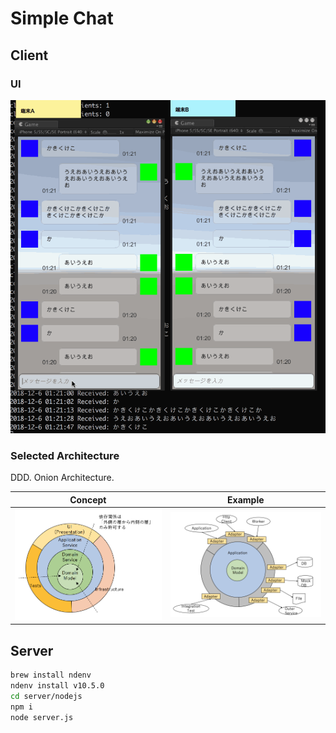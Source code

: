 # Simple Chat
## Client
### UI

![](./src/sample.gif)

### Selected Architecture

DDD. Onion Architecture.

|Concept|Example|
|---|---|
|![](./src/ddd/onion-architecture.png)|![](./src/ddd/onion-architecture-example.png)|

## Server
```bash
brew install ndenv
ndenv install v10.5.0
cd server/nodejs
npm i
node server.js
```
